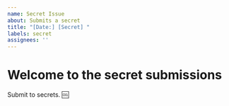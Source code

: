 ```yaml
---
name: Secret Issue
about: Submits a secret
title: "[Date:] [Secret] "
labels: secret
assignees: ''
---
```


# Welcome to the secret submissions

Submit to secrets. :cool:
